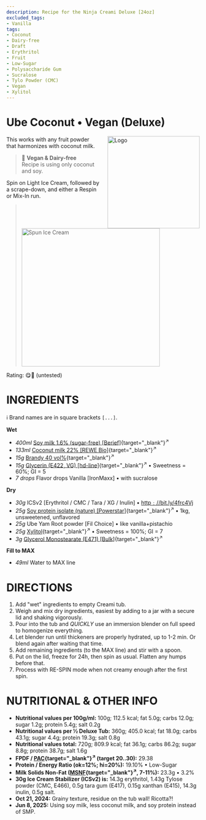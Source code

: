 ```yaml
---
description: Recipe for the Ninja Creami Deluxe [24oz]
excluded_tags:
- Vanilla
tags:
- Coconut
- Dairy-free
- Draft
- Erythritol
- Fruit
- Low-Sugar
- Polysaccharide Gum
- Sucralose
- Tylo Powder (CMC)
- Vegan
- Xylitol
---
```

# Ube Coconut • Vegan (Deluxe)
<img style="float: right; margin-left: 1.5em;" width=240 alt="Logo" src="logo-ube-coconut.png" />

This works with any fruit powder that harmonizes with coconut milk.

> 🌿 **Vegan & Dairy-free**<br />Recipe is using only coconut and soy.

Spin on Light Ice Cream, followed by a scrape-down, and either a Respin or Mix-In run.

> <img width=360 alt="Spun Ice Cream" src="" class="zoomable" />

Rating: 😋🥥 (untested)

# INGREDIENTS

ℹ️ Brand names are in square brackets `[...]`.

**Wet**

  - _400ml_ [Soy milk 1.6% (sugar-free) \[Berief\]](/ice-creamery/info/ingredients/#soy-milk){target="_blank"}<sup>↗</sup>
  - _133ml_ [Coconut milk 22% \[REWE Bio\]](/ice-creamery/info/ingredients/#coconut-milk){target="_blank"}<sup>↗</sup>
  - _15g_ [Brandy 40 vol%](/ice-creamery/info/ingredients/#alcohol-ethanol){target="_blank"}<sup>↗</sup>
  - _15g_ [Glycerin (E422, VG) \[hd-line\]](/ice-creamery/info/ingredients/#vegetable-glycerin-glycerol-vg-e422){target="_blank"}<sup>↗</sup> • Sweetness = 60%; GI = 5
  - _7 drops_ Flavor drops Vanilla [IronMaxx] • with sucralose

**Dry**

  - _30g_ ICSv2 [Erythritol / CMC / Tara / XG / Inulin] • [http﹕//bit.ly/4frc4Vj](https://jhermann.github.io/ice-creamery/I/Ice%20Cream%20Stabilizer%20(ICS)/)
  - _25g_ [Soy protein isolate (nature) \[Powerstar\]](/ice-creamery/info/ingredients/#soy-protein-isolate){target="_blank"}<sup>↗</sup> • 1kg, unsweetened, unflavored
  - _25g_ Ube Yam Root powder [Fil Choice] • like vanilla+pistachio
  - _25g_ [Xylitol](/ice-creamery/info/ingredients/#xylitol-e967){target="_blank"}<sup>↗</sup> • Sweetness = 100%; GI = 7
  - _3g_ [Glycerol Monostearate (E471) \[Bulk\]](/ice-creamery/info/ingredients/#glycerol-monostearate-gms-e471){target="_blank"}<sup>↗</sup>

**Fill to MAX**

  - _49ml_ Water to MAX line

# DIRECTIONS

 1. Add "wet" ingredients to empty Creami tub.
 1. Weigh and mix dry ingredients, easiest by adding to a jar with a secure lid and shaking vigorously.
 1. Pour into the tub and *QUICKLY* use an immersion blender on full speed to homogenize everything.
 1. Let blender run until thickeners are properly hydrated, up to 1-2 min. Or blend again after waiting that time.
 1. Add remaining ingredients (to the MAX line) and stir with a spoon.
 1. Put on the lid, freeze for 24h, then spin as usual. Flatten any humps before that.
 1. Process with RE-SPIN mode when not creamy enough after the first spin.

# NUTRITIONAL & OTHER INFO
- **Nutritional values per 100g/ml:** 100g; 112.5 kcal; fat 5.0g; carbs 12.0g; sugar 1.2g; protein 5.4g; salt 0.2g
- **Nutritional values per ½ Deluxe Tub:** 360g; 405.0 kcal; fat 18.0g; carbs 43.1g; sugar 4.4g; protein 19.3g; salt 0.8g
- **Nutritional values total:** 720g; 809.9 kcal; fat 36.1g; carbs 86.2g; sugar 8.8g; protein 38.7g; salt 1.6g
- **FPDF / [PAC](/ice-creamery/info/glossary/#potere-anti-congelante-pac){target="_blank"}<sup>↗</sup> (target 20..30):** 29.38
- **Protein / Energy Ratio (ok=12%; hi=20%):** 19.10% • Low-Sugar
- **Milk Solids Non-Fat ([MSNF](/ice-creamery/info/glossary/#milk-solids-not-fat-msnf){target="_blank"}<sup>↗</sup>, 7-11%):** 23.3g • 3.2%
- **30g Ice Cream Stabilizer (ICSv2) is:** 14.3g erythritol, 1.43g Tylose powder (CMC, E466), 
0.5g tara gum (E417), 0.15g xanthan (E415),
14.3g inulin, 0.5g salt.
- **Oct 21, 2024:** Grainy texture, residue on the tub wall! Ricotta?!
- **Jun 8, 2025:** Using soy milk, less coconut milk, and soy protein instead of SMP.
